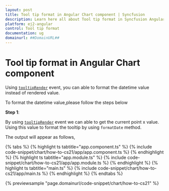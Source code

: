 ```yaml
---
layout: post
title: Tool tip format in Angular Chart component | Syncfusion
description: Learn here all about Tool tip format in Syncfusion Angular Chart component of Syncfusion Essential JS 2 and more.
platform: ej2-angular
control: Tool tip format 
documentation: ug
domainurl: ##DomainURL##
---
```


# Tool tip format in Angular Chart component

Using [`tooltipRender`](https://ej2.syncfusion.com/angular/documentation/api/chart/chartModel/#tooltiprender) event, you can able to format the
datetime value instead of rendered value.

To format the datetime value,please follow the steps below

**Step 1**:

By using [`tooltipRender`](https://ej2.syncfusion.com/angular/documentation/api/chart/chartModel/#tooltiprender) event we can able to get the current point x value. Using this value to format the tooltip by using `formatDate` method.

The output will appear as follows,

{% tabs %}
{% highlight ts tabtitle="app.component.ts" %}
{% include code-snippet/chart/how-to-cs21/app/app.component.ts %}
{% endhighlight %}
{% highlight ts tabtitle="app.module.ts" %}
{% include code-snippet/chart/how-to-cs21/app/app.module.ts %}
{% endhighlight %}
{% highlight ts tabtitle="main.ts" %}
{% include code-snippet/chart/how-to-cs21/app/main.ts %}
{% endhighlight %}
{% endtabs %}
  
{% previewsample "page.domainurl/code-snippet/chart/how-to-cs21" %}